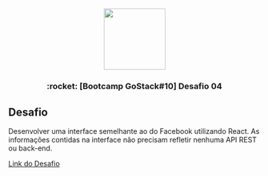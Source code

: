 <h1 align="center">
  <img src="https://camo.githubusercontent.com/8c13dc2618dbd7f76d1d574350b98fdee1335ce5/68747470733a2f2f726f636b6574736561742d63646e2e73332d73612d656173742d312e616d617a6f6e6177732e636f6d2f626f6f7463616d702d6865616465722e706e67" width="123px" />
</h1>


<h3 align="center">
  :rocket: [Bootcamp GoStack#10] Desafio 04
</h3>

## Desafio
Desenvolver uma interface semelhante ao do Facebook utilizando React.
As informações contidas na interface não precisam refletir nenhuma API REST ou back-end.

[Link do Desafio](https://github.com/Rocketseat/bootcamp-gostack-desafio-04)
